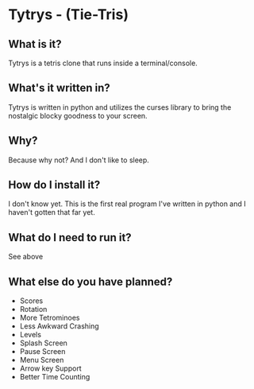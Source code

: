Tytrys - (Tie-Tris)
===================

What is it?
-----------
Tytrys is a tetris clone that runs inside a terminal/console.

What's it written in?
---------------------
Tytrys is written in python and utilizes the curses library to bring the nostalgic blocky goodness to your screen.

Why?
----
Because why not? And I don't like to sleep.

How do I install it?
--------------------
I don't know yet. This is the first real program I've written in python and I haven't gotten that far yet.

What do I need to run it?
-------------------------
See above

What else do you have planned?
------------------------------
* Scores
* Rotation
* More Tetrominoes
* Less Awkward Crashing
* Levels
* Splash Screen
* Pause Screen
* Menu Screen
* Arrow key Support
* Better Time Counting



